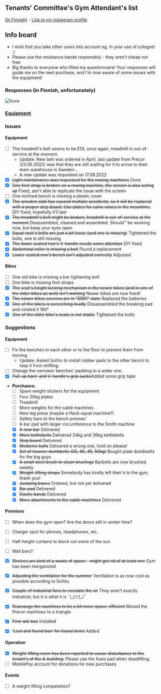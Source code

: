 ## Tenants' Committee's Gym Attendant's list
[(In Finnish)](README-FI.md) - [Link to my Instagram profile](https://www.instagram.com/sund_berg/)

## Info board

- I wish that you take other users into account eg. in your use of cologne! :)
- Please use the resistance bands responsibly - they aren't cheap nor free
- Big thanks to everyone who filled my questionnaire! Your responses will guide me on the next purchase, and I'm now aware of some issues with the equipment!


### Responses (in Finnish, unfortunately)
![kuva](https://user-images.githubusercontent.com/9089790/185351325-c9881798-3da9-4d49-b0e2-f0e403677d0b.png)

### [Equipment](Items.md)


### Issues

#### Equipment
- [ ] The treadmill's belt seems to be EOL once again, treadmill is out-of-service at the moment.
   - Update: New belt was ordered in April, last update from Precor (23.05.2022) was that they are still waiting for it to arrive to their main warehouse in Sweden... 
   - A new update was requested on 17.08.2022
- [x] ~~Light maintenance was requested for the rowing machines~~ Done
- [x] ~~One feet strap is broken on a rowing machine, the screen is also acting up~~ Fixed, asn't able to replicate the issue with the screen
- [ ] One inclined bench is missing a plastic cover
- [x] ~~The wooden slab has caused multiple accidents, so it will be replaced with a proper step board. Use plates for calve raises in the meantime.~~ DIY fixed, hopefully it'll last
- [x] ~~The treadmill's belt might be broken, treadmill is out-of-service at the moment~~ Disassembled, cleaned and assembled. Should™ be working now, but keep your eyes open
- [x] ~~Squat rack's bolts are just a bit loose (and one is missing)~~ Tightened the bolts, one is still missing
- [x] ~~The lower seated row's V-handle needs some attention~~ DIY fixed
- [x] ~~Abdominal roller is missing a bolt~~ Found a replacement
- [x] ~~Lower seated row's bench isn't adjusted correctly~~ Adjusted

#### Bikes
- [ ] One old bike is missing a bar tightening bolt 
- [ ] One bike is missing foot straps
- [x] ~~The seat's height locking mechanism in the newer bikes (and in one of the older bikes as well) isn't working~~ Newer bikes are now fixed!
- [x] ~~The newer bikes screens are in "ERR1" state~~ Replaced the batteries
- [x] ~~One of the bikes is screeching loudly~~ Dissassembled the breaking pad and rotated it 180°
- [x] ~~One of the older bike's seats is not stable~~ Tightened the bolts

### Suggestions

#### Equipment
- [ ] Fix the benches to each other or to the floor to prevent them from moving.
    - Update: Asked Soihtu to install rubber pads to the other bench to stop it from shifting.
- [ ] Change the narrower benches' padding to a wider one.
- [x] ~~Pull-up bars' and V-handle's grip sucks~~Added some grip tape
- **Purchases:**
  - [ ] Spare weight stickers for the equipment
  - [ ] Four 20kg plates
  - [ ] Treadmill
  - [ ] More weights for the cable machines
  - [ ] New leg press (maybe a Hack-squat machine?)
  - [ ] Safety bars to the bench presses'
  - [ ] A bar pad with larger circumference to the Smith machine
  - [x] ~~A new bar~~ Delivered
  - [x] ~~More kettlebells~~ Delivered 24kg and 36kg kettlebells
  - [x] ~~Step board~~ Delivered
  - [x] ~~Medicine balls~~ Delivered a wrong one, hold on please!
  - [x] ~~Set of heavier dumbbells (35, 40, 45, 50kg)~~ Bought plate dumbbells for the big guys 
  - [x] ~~A small steel brush to clean knurlings~~ Barbells are now brushed weekly
  - [x] ~~Weight-lifting straps~~ Somebody has kindly left their's to the gym, thank you! 
  - [x] ~~Jumping boxes~~ Ordered, but not yet delivered
  - [x] ~~Bar pad~~ Delivered 
  - [x] ~~Elastic bands~~ Delivered
  - [x] ~~More attachments to the cable machines~~ Delivered

#### Premises

- [ ] When does the gym open? Are the doors still in winter time?
- [ ] Charger spot for phones, headphones, etc.

- [ ] Half-height curtains to block out some of the sun
- [ ] Wall bars?
- [x] ~~Shelves are kind of a waste of space - might get rid of at least one~~ Gym has been reorganized
- [x] ~~Adjusting the ventilation for the summer~~ Ventilation is as now cool as possible according to Soihtu
- [x] ~~Couple of industrial fans to circulate the air~~ They aren't exactly industrial, but it is what it is ¯\\\_(ツ)_/¯
- [x] ~~Rearrange the machines to be a bit more space-efficient~~ Moved the Precor machines to a triangle
- [x] ~~First-aid-box~~ Installed
- [x] ~~'Lost and found box' for found items~~ Added

#### Operation
- [x] ~~Weight-lifting room has been reported to cause disturbance to the tenant's of the A-building.~~ Please use the foam pad when deadlifting.
- [ ] MobilePay account for donations for new purchases

#### Events
- [ ] A weight lifting competetion? 
